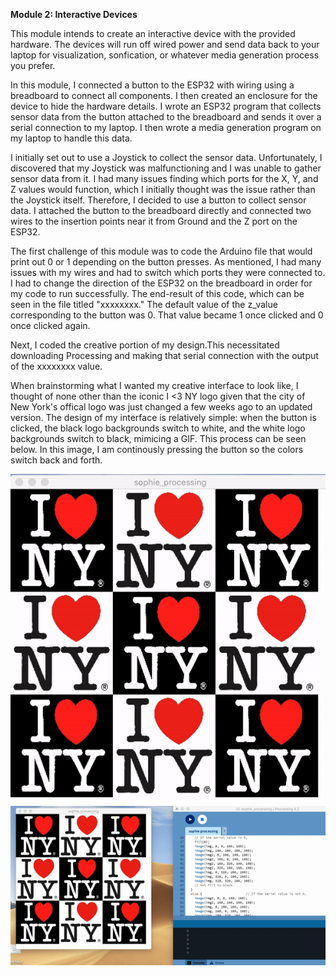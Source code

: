 <b>Module 2: Interactive Devices</b>

This module intends to create an interactive device with the provided hardware. The devices will run off wired power and send data back to your laptop for visualization, sonfication, or whatever media generation process you prefer.

In this module, I connected a button to the ESP32 with wiring using a breadboard to connect all components. I then created an enclosure for the device to hide the hardware details. I wrote an ESP32 program that collects sensor data from the button attached to the breadboard and sends it over a serial connection to my laptop. I then wrote a media generation program on my laptop to handle this data.

I initially set out to use a Joystick to collect the sensor data. Unfortunately, I discovered that my Joystick was malfunctioning and I was unable to gather sensor data from it. I had many issues finding which ports for the X, Y, and Z values would function, which I initially thought was the issue rather than the Joystick itself. Therefore, I decided to use a button to collect sensor data. I attached the button to the breadboard directly and connected two wires to the insertion points near it from Ground and the Z port on the ESP32.

The first challenge of this module was to code the Arduino file that would print out 0 or 1 depending on the button presses. As mentioned, I had many issues with my wires and had to switch which ports they were connected to. I had to change the direction of the ESP32 on the breadboard in order for my code to run successfully. The end-result of this code, which can be seen in the file titled "xxxxxxxx." The default value of the z_value corresponding to the button was 0. That value became 1 once clicked and 0 once clicked again. 

Next, I coded the creative portion of my design.This necessitated downloading Processing and making that serial connection with the output of the xxxxxxxx value. 

When brainstorming what I wanted my creative interface to look like, I thought of none other than the iconic I <3 NY logo given that the city of New York's offical logo was just changed a few weeks ago to an updated version. The design of my interface is relatively simple: when the button is clicked, the black logo backgrounds switch to white, and the white logo backgrounds switch to black, mimicing a GIF. This process can be seen below. In this image, I am continously pressing the button so the colors switch back and forth. 

<img src="img/ezgif.com-video-to-gif.gif">

<img src="img/ezgif.com-video-to-gif-2.gif">

